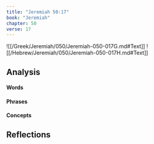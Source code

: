 ```yaml
---
title: "Jeremiah 50:17"
book: "Jeremiah"
chapter: 50
verse: 17
---
```

![[/Greek/Jeremiah/050/Jeremiah-050-017G.md#Text]]
![[/Hebrew/Jeremiah/050/Jeremiah-050-017H.md#Text]]

## Analysis

#### Words

#### Phrases

#### Concepts

## Reflections
